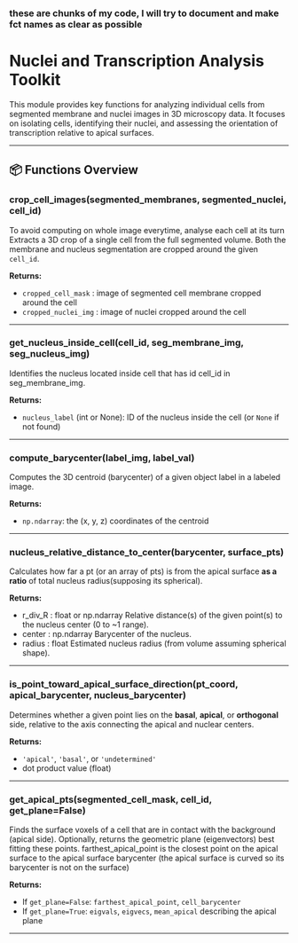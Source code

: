 ### these are chunks of my code, I will try to document and make fct names as clear as possible

# Nuclei and Transcription Analysis Toolkit

This module provides key functions for analyzing individual cells from segmented membrane and nuclei images in 3D microscopy data.
 It focuses on isolating cells, identifying their nuclei, and assessing the orientation of transcription relative to apical surfaces.

---

## 📦 Functions Overview

### crop_cell_images(segmented_membranes, segmented_nuclei, cell_id)
To avoid computing on whole image everytime, analyse each cell at its turn 
Extracts a 3D crop of a single cell from the full segmented volume. Both the membrane and nucleus segmentation are cropped around the given `cell_id`.

**Returns:**
- `cropped_cell_mask` : image of segmented cell membrane cropped around the cell
- `cropped_nuclei_img` : image of nuclei cropped around the cell

---

###  get_nucleus_inside_cell(cell_id, seg_membrane_img, seg_nucleus_img)
Identifies the nucleus located inside cell that has id cell_id in seg_membrane_img.

**Returns:**
- `nucleus_label` (int or None): ID of the nucleus inside the cell (or `None` if not found)

---

### compute_barycenter(label_img, label_val)
Computes the 3D centroid (barycenter) of a given object label in a labeled image.

**Returns:**
- `np.ndarray`: the (x, y, z) coordinates of the centroid

---

###  nucleus_relative_distance_to_center(barycenter, surface_pts)
Calculates how far a pt (or an array of pts) is from the apical surface **as a ratio** of total nucleus radius(supposing its spherical).

**Returns:**
- r_div_R : float or np.ndarray
        Relative distance(s) of the given point(s) to the nucleus center (0 to ~1 range).
- center : np.ndarray
    Barycenter of the nucleus.
- radius : float
    Estimated nucleus radius (from volume assuming spherical shape).

---

###  is_point_toward_apical_surface_direction(pt_coord, apical_barycenter, nucleus_barycenter)
Determines whether a given point lies on the **basal**, **apical**, or **orthogonal** side, relative to the axis connecting the apical and nuclear centers.

**Returns:**
- `'apical'`, `'basal'`, or `'undetermined'`
- dot product value (float)

---

###  get_apical_pts(segmented_cell_mask, cell_id, get_plane=False)
Finds the surface voxels of a cell that are in contact with the background (apical side). Optionally, returns the geometric plane (eigenvectors) best fitting these points.
farthest_apical_point is the closest point on the apical surface to the apical surface barycenter (the apical surface is curved so its barycenter is not on the surface)

**Returns:**
- If `get_plane=False`: `farthest_apical_point`, `cell_barycenter`
- If `get_plane=True`: `eigvals`, `eigvecs`, `mean_apical` describing the apical plane

---

